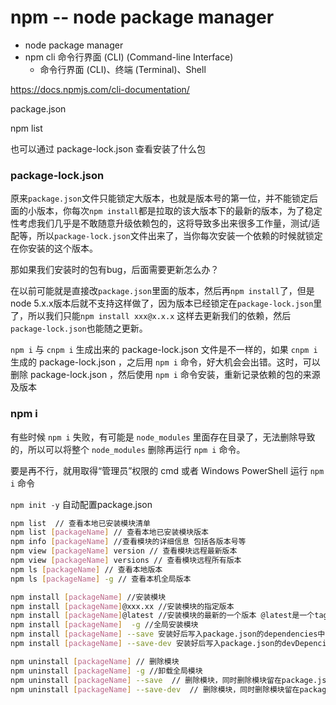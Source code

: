 # npm -- node package manager

* node package manager
* npm cli 命令行界面 (CLI) (Command-line Interface)
    - 命令行界面 (CLI)、终端 (Terminal)、Shell

https://docs.npmjs.com/cli-documentation/
    
package.json

npm list

也可以通过 package-lock.json 查看安装了什么包


### package-lock.json

原来`package.json`文件只能锁定大版本，也就是版本号的第一位，并不能锁定后面的小版本，你每次`npm install`都是拉取的该大版本下的最新的版本，为了稳定性考虑我们几乎是不敢随意升级依赖包的，这将导致多出来很多工作量，测试/适配等，所以`package-lock.json`文件出来了，当你每次安装一个依赖的时候就锁定在你安装的这个版本。

那如果我们安装时的包有bug，后面需要更新怎么办？

在以前可能就是直接改`package.json`里面的版本，然后再`npm install`了，但是node 5.x.x版本后就不支持这样做了，因为版本已经锁定在`package-lock.json`里了，所以我们只能`npm install xxx@x.x.x`  这样去更新我们的依赖，然后`package-lock.json`也能随之更新。

`npm i` 与 `cnpm i` 生成出来的 package-lock.json 文件是不一样的，如果  `cnpm i` 生成的  package-lock.json ，之后用 `npm i` 命令，好大机会会出错。这时，可以删除  package-lock.json ，然后使用 `npm i` 命令安装，重新记录依赖的包的来源及版本


### npm i

有些时候 `npm i` 失败，有可能是 `node_modules` 里面存在目录了，无法删除导致的，所以可以将整个 `node_modules` 删除再运行 `npm i` 命令。

要是再不行，就用取得“管理员”权限的 cmd 或者 Windows PowerShell 运行 `npm i` 命令

`npm init -y` 自动配置package.json

``` bash
npm list  // 查看本地已安装模块清单
npm list [packageName] // 查看本地已安装模块版本
npm info [packageName] //查看模块的详细信息 包括各版本号等
npm view [packageName] version // 查看模块远程最新版本
npm view [packageName] versions // 查看模块远程所有版本
npm ls [packageName] // 查看本地版本
npm ls [packageName] -g // 查看本机全局版本

npm install [packageName] //安装模块
npm install [packageName]@xxx.xx //安装模块的指定版本
npm install [packageName]@latest //安装模块的最新的一个版本 @latest是一个tag标签
npm install [packageName]  -g //全局安装模块
npm install [packageName] --save 安装好后写入package.json的dependencies中（生产环境依赖）
npm install [packageName] --save-dev 安装好后写入package.json的devDepencies中（开发环境依赖）

npm uninstall [packageName] // 删除模块
npm uninstall [packageName] -g //卸载全局模块
npm uninstall [packageName] --save  // 删除模块，同时删除模块留在package.json中dependencies下的对应信息
npm uninstall [packageName] --save-dev  // 删除模块，同时删除模块留在package.json中devDependencies下的对应信
```

